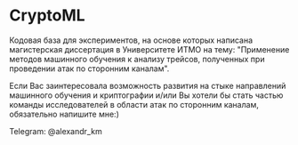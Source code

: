 # CryptoML
Кодовая база для экспериментов, на основе которых написана магистерская диссертация в Университете ИТМО на тему: "Применение методов машинного обучения к анализу трейсов, полученных при проведении атак по сторонним каналам". 



Если Ваc заинтересовала возможность развития на стыке направлений машинного обучения и криптографии и/или Вы хотели бы стать частью команды исследователей в области атак по сторонним каналам, обязательно напишите мне:)

Telegram: @alexandr_km

